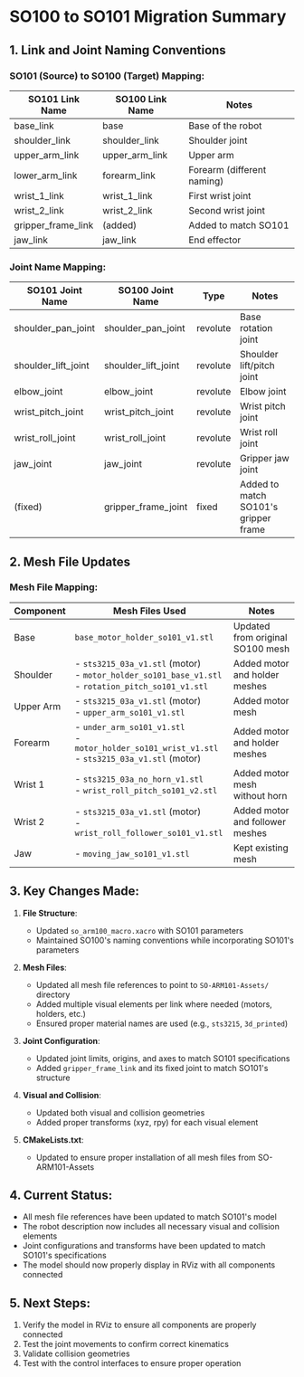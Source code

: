 # SO100 to SO101 Migration Summary

## 1. Link and Joint Naming Conventions

### SO101 (Source) to SO100 (Target) Mapping:

| SO101 Link Name      | SO100 Link Name       | Notes                                  |
|----------------------|-----------------------|----------------------------------------|
| base_link            | base                  | Base of the robot                      |
| shoulder_link        | shoulder_link         | Shoulder joint                         |
| upper_arm_link       | upper_arm_link        | Upper arm                              |
| lower_arm_link       | forearm_link          | Forearm (different naming)             |
| wrist_1_link         | wrist_1_link          | First wrist joint                      |
| wrist_2_link         | wrist_2_link          | Second wrist joint                     |
| gripper_frame_link   | (added)               | Added to match SO101                   |
| jaw_link             | jaw_link              | End effector                           |

### Joint Name Mapping:

| SO101 Joint Name         | SO100 Joint Name          | Type     | Notes                                  |
|--------------------------|---------------------------|----------|----------------------------------------|
| shoulder_pan_joint       | shoulder_pan_joint        | revolute | Base rotation joint                    |
| shoulder_lift_joint      | shoulder_lift_joint       | revolute | Shoulder lift/pitch joint              |
| elbow_joint              | elbow_joint               | revolute | Elbow joint                            |
| wrist_pitch_joint        | wrist_pitch_joint         | revolute | Wrist pitch joint                      |
| wrist_roll_joint         | wrist_roll_joint          | revolute | Wrist roll joint                       |
| jaw_joint                | jaw_joint                 | revolute | Gripper jaw joint                      |
| (fixed)                 | gripper_frame_joint       | fixed    | Added to match SO101's gripper frame   |

## 2. Mesh File Updates

### Mesh File Mapping:

| Component           | Mesh Files Used                                                                 | Notes                                                                 |
|---------------------|---------------------------------------------------------------------------------|-----------------------------------------------------------------------|
| Base                | `base_motor_holder_so101_v1.stl`                                                | Updated from original SO100 mesh                                     |
| Shoulder            | - `sts3215_03a_v1.stl` (motor)<br>- `motor_holder_so101_base_v1.stl`<br>- `rotation_pitch_so101_v1.stl` | Added motor and holder meshes                                        |
| Upper Arm           | - `sts3215_03a_v1.stl` (motor)<br>- `upper_arm_so101_v1.stl`                    | Added motor mesh                                                     |
| Forearm             | - `under_arm_so101_v1.stl`<br>- `motor_holder_so101_wrist_v1.stl`<br>- `sts3215_03a_v1.stl` (motor) | Added motor and holder meshes                                        |
| Wrist 1             | - `sts3215_03a_no_horn_v1.stl`<br>- `wrist_roll_pitch_so101_v2.stl`             | Added motor mesh without horn                                        |
| Wrist 2             | - `sts3215_03a_v1.stl` (motor)<br>- `wrist_roll_follower_so101_v1.stl`          | Added motor and follower meshes                                      |
| Jaw                 | - `moving_jaw_so101_v1.stl`                                                     | Kept existing mesh                                                   |

## 3. Key Changes Made:

1. **File Structure**:
   - Updated `so_arm100_macro.xacro` with SO101 parameters
   - Maintained SO100's naming conventions while incorporating SO101's parameters

2. **Mesh Files**:
   - Updated all mesh file references to point to `SO-ARM101-Assets/` directory
   - Added multiple visual elements per link where needed (motors, holders, etc.)
   - Ensured proper material names are used (e.g., `sts3215`, `3d_printed`)

3. **Joint Configuration**:
   - Updated joint limits, origins, and axes to match SO101 specifications
   - Added `gripper_frame_link` and its fixed joint to match SO101's structure

4. **Visual and Collision**:
   - Updated both visual and collision geometries
   - Added proper transforms (xyz, rpy) for each visual element

5. **CMakeLists.txt**:
   - Updated to ensure proper installation of all mesh files from SO-ARM101-Assets

## 4. Current Status:

- All mesh file references have been updated to match SO101's model
- The robot description now includes all necessary visual and collision elements
- Joint configurations and transforms have been updated to match SO101's specifications
- The model should now properly display in RViz with all components connected

## 5. Next Steps:

1. Verify the model in RViz to ensure all components are properly connected
2. Test the joint movements to confirm correct kinematics
3. Validate collision geometries
4. Test with the control interfaces to ensure proper operation
